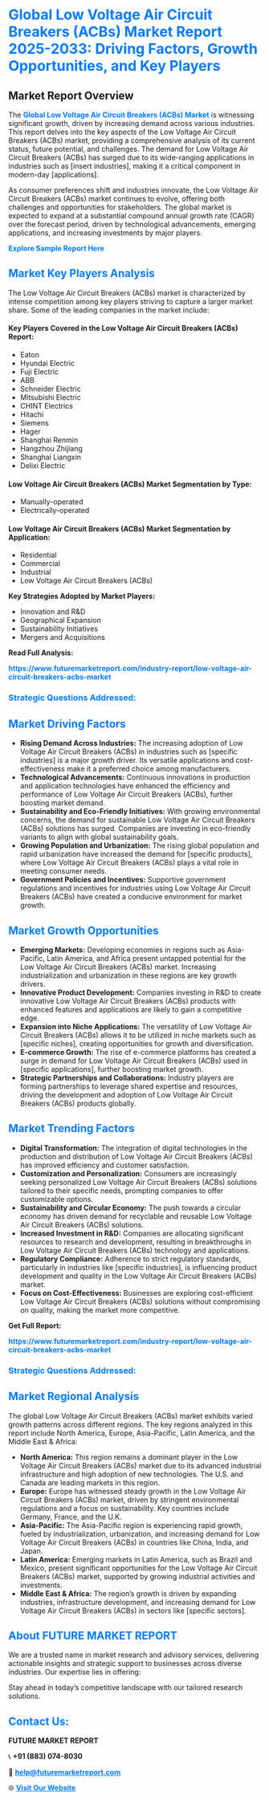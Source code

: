 <h1 style="color: #007BFF;">Global Low Voltage Air Circuit Breakers (ACBs) Market Report 2025-2033: Driving Factors, Growth Opportunities, and Key Players</h1>

<section id="overview">
<h2>Market Report Overview</h2>
<p>The <a href="https://www.futuremarketreport.com/industry-report/low-voltage-air-circuit-breakers-acbs-market" style="color: #007BFF; text-decoration: none;"><strong>Global Low Voltage Air Circuit Breakers (ACBs) Market</strong></a> is witnessing significant growth, driven by increasing demand across various industries. This report delves into the key aspects of the Low Voltage Air Circuit Breakers (ACBs) market, providing a comprehensive analysis of its current status, future potential, and challenges. The demand for Low Voltage Air Circuit Breakers (ACBs) has surged due to its wide-ranging applications in industries such as [insert industries], making it a critical component in modern-day [applications].</p>
<p>As consumer preferences shift and industries innovate, the Low Voltage Air Circuit Breakers (ACBs) market continues to evolve, offering both challenges and opportunities for stakeholders. The global market is expected to expand at a substantial compound annual growth rate (CAGR) over the forecast period, driven by technological advancements, emerging applications, and increasing investments by major players.</p>
</section>

<section id="overview">
<p><a href="https://www.futuremarketreport.com/request-sample/reportId=112706" style="color: #007BFF; text-decoration: none;"><strong>Explore Sample Report Here</strong></a></p>
</section>

<section id="key-players">
<h2 style="color: #007BFF;">Market Key Players Analysis</h2>
<p>The Low Voltage Air Circuit Breakers (ACBs) market is characterized by intense competition among key players striving to capture a larger market share. Some of the leading companies in the market include:</p>
<h4>Key Players Covered in the Low Voltage Air Circuit Breakers (ACBs) Report:</h4>
<ul><li>Eaton</li><li>Hyundai Electric</li><li>Fuji Electric</li><li>ABB</li><li>Schneider Electric</li><li>Mitsubishi Electric</li><li>CHINT Electrics</li><li>Hitachi</li><li>Siemens</li><li>Hager</li><li>Shanghai Renmin</li><li>Hangzhou Zhijiang</li><li>Shanghai Liangxin</li><li>Delixi Electric</li></ul>
<h4>Low Voltage Air Circuit Breakers (ACBs) Market Segmentation by Type:</h4>
<ul><li>Manually-operated</li><li>Electrically-operated</li></ul>

<h4>Low Voltage Air Circuit Breakers (ACBs) Market Segmentation by Application:</h4>
<ul><li>Residential</li><li>Commercial</li><li>Industrial</li><li>Low Voltage Air Circuit Breakers (ACBs)</li></ul>
<p><strong>Key Strategies Adopted by Market Players:</strong></p>
<ul>
<li>Innovation and R&D</li>
<li>Geographical Expansion</li>
<li>Sustainability Initiatives</li>
<li>Mergers and Acquisitions</li>
</ul>
</section>

<section>
<p><strong>Read Full Analysis: </strong></p><a href="https://www.futuremarketreport.com/industry-report/low-voltage-air-circuit-breakers-acbs-market" style="color: #007BFF; text-decoration: none;"><strong>https://www.futuremarketreport.com/industry-report/low-voltage-air-circuit-breakers-acbs-market</strong></a>
<h3 style="color: #007BFF;">Strategic Questions Addressed:</h3>
</section>

<section id="driving-factors">
<h2 style="color: #007BFF;">Market Driving Factors</h2>
<ul>
<li><strong>Rising Demand Across Industries:</strong> The increasing adoption of Low Voltage Air Circuit Breakers (ACBs) in industries such as [specific industries] is a major growth driver. Its versatile applications and cost-effectiveness make it a preferred choice among manufacturers.</li>
<li><strong>Technological Advancements:</strong> Continuous innovations in production and application technologies have enhanced the efficiency and performance of Low Voltage Air Circuit Breakers (ACBs), further boosting market demand.</li>
<li><strong>Sustainability and Eco-Friendly Initiatives:</strong> With growing environmental concerns, the demand for sustainable Low Voltage Air Circuit Breakers (ACBs) solutions has surged. Companies are investing in eco-friendly variants to align with global sustainability goals.</li>
<li><strong>Growing Population and Urbanization:</strong> The rising global population and rapid urbanization have increased the demand for [specific products], where Low Voltage Air Circuit Breakers (ACBs) plays a vital role in meeting consumer needs.</li>
<li><strong>Government Policies and Incentives:</strong> Supportive government regulations and incentives for industries using Low Voltage Air Circuit Breakers (ACBs) have created a conducive environment for market growth.</li>
</ul>
</section>

<section id="growth-opportunities">
<h2 style="color: #007BFF;">Market Growth Opportunities</h2>
<ul>
<li><strong>Emerging Markets:</strong> Developing economies in regions such as Asia-Pacific, Latin America, and Africa present untapped potential for the Low Voltage Air Circuit Breakers (ACBs) market. Increasing industrialization and urbanization in these regions are key growth drivers.</li>
<li><strong>Innovative Product Development:</strong> Companies investing in R&D to create innovative Low Voltage Air Circuit Breakers (ACBs) products with enhanced features and applications are likely to gain a competitive edge.</li>
<li><strong>Expansion into Niche Applications:</strong> The versatility of Low Voltage Air Circuit Breakers (ACBs) allows it to be utilized in niche markets such as [specific niches], creating opportunities for growth and diversification.</li>
<li><strong>E-commerce Growth:</strong> The rise of e-commerce platforms has created a surge in demand for Low Voltage Air Circuit Breakers (ACBs) used in [specific applications], further boosting market growth.</li>
<li><strong>Strategic Partnerships and Collaborations:</strong> Industry players are forming partnerships to leverage shared expertise and resources, driving the development and adoption of Low Voltage Air Circuit Breakers (ACBs) products globally.</li>
</ul>
</section>

<section id="trending-factors">
<h2 style="color: #007BFF;">Market Trending Factors</h2>
<ul>
<li><strong>Digital Transformation:</strong> The integration of digital technologies in the production and distribution of Low Voltage Air Circuit Breakers (ACBs) has improved efficiency and customer satisfaction.</li>
<li><strong>Customization and Personalization:</strong> Consumers are increasingly seeking personalized Low Voltage Air Circuit Breakers (ACBs) solutions tailored to their specific needs, prompting companies to offer customizable options.</li>
<li><strong>Sustainability and Circular Economy:</strong> The push towards a circular economy has driven demand for recyclable and reusable Low Voltage Air Circuit Breakers (ACBs) solutions.</li>
<li><strong>Increased Investment in R&D:</strong> Companies are allocating significant resources to research and development, resulting in breakthroughs in Low Voltage Air Circuit Breakers (ACBs) technology and applications.</li>
<li><strong>Regulatory Compliance:</strong> Adherence to strict regulatory standards, particularly in industries like [specific industries], is influencing product development and quality in the Low Voltage Air Circuit Breakers (ACBs) market.</li>
<li><strong>Focus on Cost-Effectiveness:</strong> Businesses are exploring cost-efficient Low Voltage Air Circuit Breakers (ACBs) solutions without compromising on quality, making the market more competitive.</li>
</ul>
</section>

<section>
<p><strong>Get Full Report: </strong></p><a href="https://www.futuremarketreport.com/industry-report/low-voltage-air-circuit-breakers-acbs-market" style="color: #007BFF; text-decoration: none;"><strong>https://www.futuremarketreport.com/industry-report/low-voltage-air-circuit-breakers-acbs-market</strong></a>
<h3 style="color: #007BFF;">Strategic Questions Addressed:</h3>
</section>


<section id="regional-analysis">
<h2 style="color: #007BFF;">Market Regional Analysis</h2>
<p>The global Low Voltage Air Circuit Breakers (ACBs) market exhibits varied growth patterns across different regions. The key regions analyzed in this report include North America, Europe, Asia-Pacific, Latin America, and the Middle East & Africa:</p>
<ul>
<li><strong>North America:</strong> This region remains a dominant player in the Low Voltage Air Circuit Breakers (ACBs) market due to its advanced industrial infrastructure and high adoption of new technologies. The U.S. and Canada are leading markets in this region.</li>
<li><strong>Europe:</strong> Europe has witnessed steady growth in the Low Voltage Air Circuit Breakers (ACBs) market, driven by stringent environmental regulations and a focus on sustainability. Key countries include Germany, France, and the U.K.</li>
<li><strong>Asia-Pacific:</strong> The Asia-Pacific region is experiencing rapid growth, fueled by industrialization, urbanization, and increasing demand for Low Voltage Air Circuit Breakers (ACBs) in countries like China, India, and Japan.</li>
<li><strong>Latin America:</strong> Emerging markets in Latin America, such as Brazil and Mexico, present significant opportunities for the Low Voltage Air Circuit Breakers (ACBs) market, supported by growing industrial activities and investments.</li>
<li><strong>Middle East & Africa:</strong> The region’s growth is driven by expanding industries, infrastructure development, and increasing demand for Low Voltage Air Circuit Breakers (ACBs) in sectors like [specific sectors].</li>
</ul>
</section>

<footer>
<h2 style="color: #007BFF;">About FUTURE MARKET REPORT</h2>
<p>We are a trusted name in market research and advisory services, delivering actionable insights and strategic support to businesses across diverse industries. Our expertise lies in offering:</p>

<p>Stay ahead in today’s competitive landscape with our tailored research solutions.</p>

<h2 style="color: #007BFF;">Contact Us:</h2>
<p><strong>FUTURE MARKET REPORT</strong></p>
<p>📞 <strong>+91 (883) 074-8030</strong></p>
<p>📧 <strong><a href="mailto:help@futuremarketreport.com" style="color: #007BFF;">help@futuremarketreport.com</a></strong></p>
<p>🌐 <strong><a href="https://www.futuremarketreport.com/" style="color: #007BFF;">Visit Our Website</a></strong></p>
</footer>